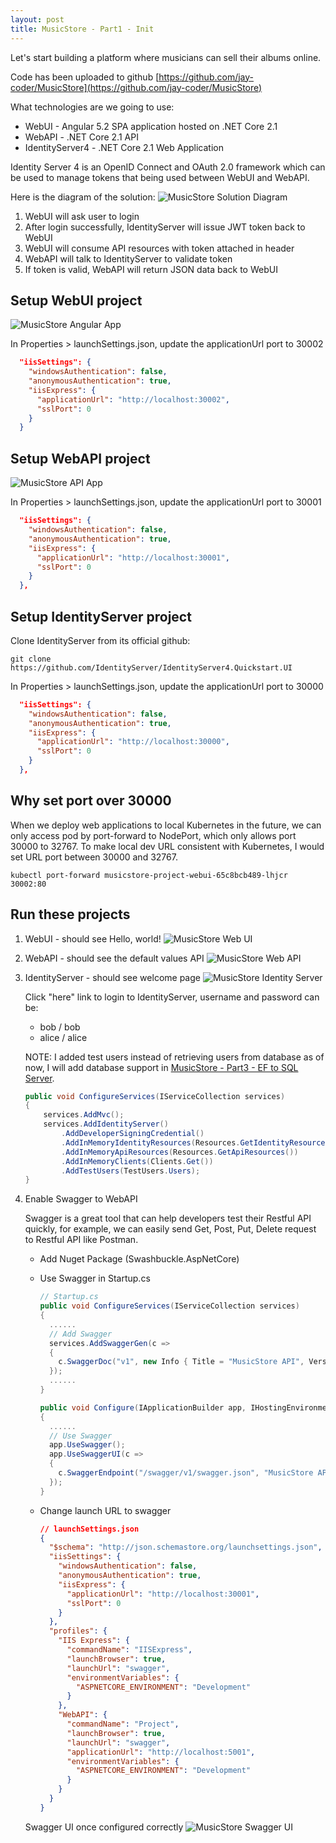 ```yaml
---
layout: post
title: MusicStore - Part1 - Init
---
```


Let's start building a platform where musicians can sell their albums online.

Code has been uploaded to github [https://github.com/jay-coder/MusicStore](https://github.com/jay-coder/MusicStore)

What technologies are we going to use:
* WebUI -  Angular 5.2 SPA application hosted on .NET Core 2.1
* WebAPI - .NET Core 2.1 API
* IdentityServer4 - .NET Core 2.1 Web Application

Identity Server 4 is an OpenID Connect and OAuth 2.0 framework which can be used to manage tokens that being used between WebUI and WebAPI.

Here is the diagram of the solution:
<img src='{{ "/public/assets/img/musicstore_diagram.png" | relative_url }}' alt="MusicStore Solution Diagram" />

1. WebUI will ask user to login
2. After login successfully, IdentityServer will issue JWT token back to WebUI
3. WebUI will consume API resources with token attached in header
4. WebAPI will talk to IdentityServer to validate token
5. If token is valid, WebAPI will return JSON data back to WebUI

## Setup WebUI project

<img src='{{ "/public/assets/img/musicstore_webui.png" | relative_url }}' alt="MusicStore Angular App" />

In Properties > launchSettings.json, update the applicationUrl port to 30002

```json
  "iisSettings": {
    "windowsAuthentication": false,
    "anonymousAuthentication": true,
    "iisExpress": {
      "applicationUrl": "http://localhost:30002",
      "sslPort": 0
    }
  }
```

## Setup WebAPI project

<img src='{{ "/public/assets/img/musicstore_webapi.png" | relative_url }}' alt="MusicStore API App" />

In Properties > launchSettings.json, update the applicationUrl port to 30001

```json
  "iisSettings": {
    "windowsAuthentication": false, 
    "anonymousAuthentication": true, 
    "iisExpress": {
      "applicationUrl": "http://localhost:30001",
      "sslPort": 0
    }
  },
```


## Setup IdentityServer project

Clone IdentityServer from its official github:

```shell
git clone https://github.com/IdentityServer/IdentityServer4.Quickstart.UI
```

In Properties > launchSettings.json, update the applicationUrl port to 30000

```json
  "iisSettings": {
    "windowsAuthentication": false,
    "anonymousAuthentication": true,
    "iisExpress": {
      "applicationUrl": "http://localhost:30000",
      "sslPort": 0
    }
  },
```

## Why set port over 30000

When we deploy web applications to local Kubernetes in the future, we can only access pod by port-forward to NodePort, which only allows port 30000 to 32767. To make local dev URL consistent with Kubernetes, I would set URL port between 30000 and 32767.

```shell
kubectl port-forward musicstore-project-webui-65c8bcb489-lhjcr 30002:80
```

## Run these projects

1. WebUI - should see Hello, world!
    <img src='{{ "/public/assets/img/musicstore_webui_run.png" | relative_url }}' alt="MusicStore Web UI" />

2. WebAPI - should see the default values API
    <img src='{{ "/public/assets/img/musicstore_webapi_run.png" | relative_url }}' alt="MusicStore Web API" />

3. IdentityServer - should see welcome page
    <img src='{{ "/public/assets/img/musicstore_is_run.png" | relative_url }}' alt="MusicStore Identity Server" />

    Click "here" link to login to IdentityServer, username and password can be:
    * bob / bob
    * alice / alice

    NOTE: I added test users instead of retrieving users from database as of now, I will add database support in [MusicStore - Part3 - EF to SQL Server](/2019/03/02/musicstore-3/).

    ```csharp
    public void ConfigureServices(IServiceCollection services)
    {
        services.AddMvc();
        services.AddIdentityServer()
            .AddDeveloperSigningCredential()
            .AddInMemoryIdentityResources(Resources.GetIdentityResources())
            .AddInMemoryApiResources(Resources.GetApiResources())
            .AddInMemoryClients(Clients.Get())
            .AddTestUsers(TestUsers.Users);
    }
    ```

4. Enable Swagger to WebAPI

    Swagger is a great tool that can help developers test their Restful API quickly, for example, we can easily send Get, Post, Put, Delete request to Restful API like Postman.

      - Add Nuget Package (Swashbuckle.AspNetCore)
      - Use Swagger in Startup.cs
          ```csharp
          // Startup.cs
          public void ConfigureServices(IServiceCollection services)
          {
            ......
            // Add Swagger
            services.AddSwaggerGen(c =>
            {
              c.SwaggerDoc("v1", new Info { Title = "MusicStore API", Version = "v1" });
            });
            ......
          }

          public void Configure(IApplicationBuilder app, IHostingEnvironment env)
          {
            ......
            // Use Swagger
            app.UseSwagger();
            app.UseSwaggerUI(c =>
            {
              c.SwaggerEndpoint("/swagger/v1/swagger.json", "MusicStore API V1");
            });
          }
          ```

      - Change launch URL to swagger

          ```json
          // launchSettings.json
          {
            "$schema": "http://json.schemastore.org/launchsettings.json",
            "iisSettings": {
              "windowsAuthentication": false, 
              "anonymousAuthentication": true, 
              "iisExpress": {
                "applicationUrl": "http://localhost:30001",
                "sslPort": 0
              }
            },
            "profiles": {
              "IIS Express": {
                "commandName": "IISExpress",
                "launchBrowser": true,
                "launchUrl": "swagger",
                "environmentVariables": {
                  "ASPNETCORE_ENVIRONMENT": "Development"
                }
              },
              "WebAPI": {
                "commandName": "Project",
                "launchBrowser": true,
                "launchUrl": "swagger",
                "applicationUrl": "http://localhost:5001",
                "environmentVariables": {
                  "ASPNETCORE_ENVIRONMENT": "Development"
                }
              }
            }
          }
          ```

    Swagger UI once configured correctly
    <img src='{{ "/public/assets/img/musicstore_swagger_ui.png" | relative_url }}' alt="MusicStore Swagger UI" />